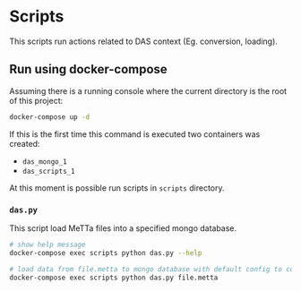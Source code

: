 Scripts
===

This scripts run actions related to DAS context (Eg. conversion, loading).

## Run using docker-compose

Assuming there is a running console where the current directory is the root of this project:

```sh
docker-compose up -d
```

If this is the first time this command is executed two containers was created:
- `das_mongo_1`
- `das_scripts_1`

At this moment is possible run scripts in `scripts` directory.


### `das.py`

This script load MeTTa files into a specified mongo database.

```sh
# show help message
docker-compose exec scripts python das.py --help

# load data from file.metta to mongo database with default config to connection
docker-compose exec scripts python das.py file.metta
```
